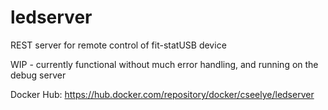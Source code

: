 # ledserver
REST server for remote control of fit-statUSB device

WIP - currently functional without much error handling, and running on the debug server

Docker Hub: https://hub.docker.com/repository/docker/cseelye/ledserver
